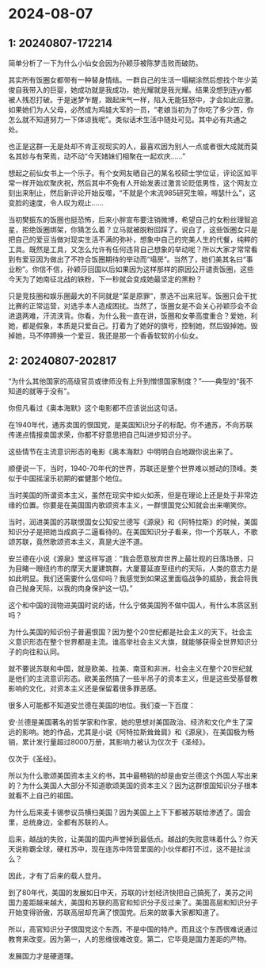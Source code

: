 # 2024-08-07

## 1: 20240807-172214

简单分析了一下为什么小仙女会因为孙颖莎被陈梦击败而破防。

其实所有饭圈女都带有一种替身情结。一群自己的生活一塌糊涂然后想找个年少英俊自我带入的巨婴，她成功就是我成功，她光耀就是我光耀。结果没想到连yy都被人残忍打破。于是迷梦乍醒，跟起床气一样，陷入无能狂怒中，才会如此应激。如果她们为人父母，必然成为鸡娃大军的一员，“老娘当初为了你吃了多少苦，你怎么就不知道努力一下体谅我呢”。类似话术生活中随处可见。其中必有共通之处。

也正是这群一无是处却不肯正视现实的人，最喜欢因为别人一点或者很大成就而莫名其妙与有荣焉，动不动“今天媎妹们相聚在一起欢庆......”

想起之前仙女书上一个乐子。有个女网友晒自己的某名校硕士学位证，评论区如平常一样开始欢聚庆祝，然后其中不免有人开始发表过激言论贬低男性，这个网友立刻出来制止，然后新评论开始反噬，“不就是个末流985研究生嘛，嘚瑟什么”，这变脸的速度，令人叹为观止......

当初樊振东的饭圈也挺恐怖，后来小胖宣布要注销微博，希望自己的女粉丝理智追星，拒绝饭圈绑架，你猜怎么着？立马就被脱粉回踩了。说白了，这些饭圈女只是把自己的爱豆当做对现实生活不满的弥补，想象中自己的完美人生的代餐，纯粹的工具。既然是工具，又怎么允许有任何违背自己想象的举动呢？所以大家才常常看到有爱豆因为做出了不符合饭圈期待的举动而“塌房”。当然了，她们美其名曰“事业粉”。你信不信，孙颖莎回国以后如果因为这样那样的原因公开谴责饭圈，这些今天为了她南征北战的铁粉，下一秒就会变成她最坚定的黑粉？

只是竞技圈和娱乐圈最大的不同就是“菜是原罪”，票选不出来冠军。饭圈只会干扰比赛的正常运营，对选手本人造成困扰。当然了，饭圈女是不会关心孙颖莎会不会进退两难，汗流浃背。你看，为什么我一直在讲，饭圈和女拳高度重合？爱她，利她，都是假象，本质是只爱自己。打着为了她好的旗号，控制她，然后毁掉她。毁掉她，马不停蹄换一个爱豆，我还是那一个香香软软的小仙女。

## 2: 20240807-202817

“为什么其他国家的高级官员或律师没有上升到憎恨国家制度？”——典型的“我不知道的就等于没有”。

你但凡看过《奥本海默》这个电影都不应该说出这句话。

在1940年代，通苏卖国的恨国党，是美国知识分子的标配。你不通苏，不向苏联传递点情报卖国求荣，你都不好意思把自己叫进步知识分子。

这些情节在主流意识形态的电影《奥本海默》中明明白白地跟你说出来了。

顺便说一下，当时，1940-70年代的世界，苏联还是整个世界难以撼动的顶峰。类似于中国摇滚乐初期的崔健那个地位。

当时美国的所谓资本主义，虽然在现实中如火如荼，但是在理论上还是处于非常边缘的位置。你要是在美国国内歌颂资本主义，一群恨国党公知就会出来嘲笑你。

当时，润进美国的苏联恨国女公知安兰德写《源泉》和《阿特拉斯》的时候，美国知识分子是把她当成疯子二逼看待的。在美国知识分子看来，你一个苏联人，不歌颂苏联，竟然歌颂资本主义，真是大逆不道。

安兰德在小说《源泉》里这样写道：“我会愿意放弃世界上最壮观的日落场景，只为目睹一眼纽约市的摩天大厦建筑群，大厦蔓延直至纽约的天际，人类的意志力是如此明显。我们还需要什么信仰吗？我感觉到如果这里面临战争的威胁，我会将我自己抛身天际，以我的肉身保护这一切。”

这个和中国的润物进美国时说的话，什么宁做美国狗不做中国人，有什么本质区别吗？

为什么美国的知识份子普遍恨国？因为整个20世纪都是社会主义的天下。社会主义意识形态在整个世界都是主流。谁高举社会主义大旗，就能够获得全世界知识分子的向往和认同。

就不要说苏联和中国，就是欧美、拉美、南亚和非洲，社会主义在整个20世纪就是他们的主流意识形态。欧美虽然搞了一些半吊子的资本主义，但是这些受基督教影响的文化，对资本主义还是保留着很多罪恶感。

很多人可能都不知道安兰德在美国的地位。我们查一下百度：

‌安·兰德是‌美国著名的‌哲学家和作家，她的思想对美国政治、经济和文化产生了深远的影响。她的作品，尤其是小说《阿特拉斯耸耸肩》和《‌源泉》，在美国极为畅销，累计发行量超过8000万册，其影响力被认为仅次于《圣经》。

仅次于《圣经》。

所以为什么歌颂美国资本主义的书，其中最畅销的却是由安兰德这个外国人写出来的？为什么美国人大部分不知道歌颂美国的资本主义？因为这群恨国知识分子根本就看不上自己的祖国。

为什么后来麦卡锡参议员横扫美国？因为美国上上下下都被苏联给渗透了。国会里，总统身边，全都有苏联的人。

后来，越战的失败，让美国的国内声誉掉到最低点。越战的失败意味着什么？你天天说称霸全球，硬杠苏中，现在连苏中阵营里面的小伙伴都打不过，这不是扯淡么？

因此，才有了后来的载人登月。

到了80年代，美国的发展如日中天，苏联的计划经济快把自己搞死了，美苏之间国力差距越来越大，美国和苏联的高官和知识分子反过来了。美国高层和知识分子开始变得骄傲，苏联高层却充满了恨国党。后来的故事大家都知道了。

所以，高官知识分子恨国党这个东西，不是中国的特产。而且这个东西很难说通过教育来改变。因为第一，人的思维很难改变。第二，它毕竟是国力差距的产物。

发展国力才是硬道理。

